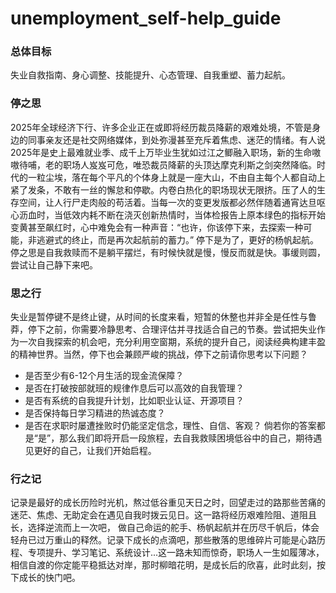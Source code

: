 # unemployment_self-help_guide
### 总体目标
  失业自救指南、身心调整、技能提升、心态管理、自我重塑、蓄力起航。

### 停之思
  2025年全球经济下行、许多企业正在或即将经历裁员降薪的艰难处境，不管是身边的同事亲友还是社交网络媒体，到处弥漫甚至充斥着焦虑、迷茫的情绪。有人说2025年是史上最难就业季、成千上万毕业生犹如过江之鲫融入职场，新的生命嗷嗷待哺，老的职场人岌岌可危，唯恐裁员降薪的头顶达摩克利斯之剑突然降临。时代的一粒尘埃，落在每个平凡的个体身上就是一座大山，不由自主每个人都自动上紧了发条，不敢有一丝的懈怠和停歇。内卷白热化的职场现状无限挤。压了人的生存空间，让人行尸走肉般的苟活着。当每一次的变更发版都必然伴随着通宵达旦呕心沥血时，当低效内耗不断在浇灭创新热情时，当体检报告上原本绿色的指标开始变黄甚至飙红时，心中难免会有一种声音：“也许，你该停下来，去探索一种可能，非逃避式的终止，而是再次起航前的蓄力。” 停下是为了，更好的杨帆起航。停之思是自我救赎而不是躺平摆烂，有时候快就是慢，慢反而就是快。事缓则圆，尝试让自己静下来吧。

### 思之行
  失业是暂停键不是终止键，从时间的长度来看，短暂的休整也并非全是任性与鲁莽，停下之前，你需要冷静思考、合理评估并寻找适合自己的节奏。尝试把失业作为一次自我探索的机会吧，充分利用空窗期，系统的提升自己，阅读经典构建丰盈的精神世界。当然，停下也会兼顾严峻的挑战，停下之前请你思考以下问题？
  - 是否至少有6-12个月生活的现金流保障？
  - 是否在打破按部就班的规律作息后可以高效的自我管理？
  - 是否有系统的自我提升计划，比如职业认证、开源项目？
  - 是否保持每日学习精进的热诚态度？
  - 是否在求职时屡遭挫败时仍能坚定信念，理性、自信、客观？
  倘若你的答案都是“是”，那么我们即将开启一段旅程，去自我救赎困境低谷中的自己，期待遇见更好的自己，让我们开始启程。

### 行之记
  记录是最好的成长历险时光机，熬过低谷重见天日之时，回望走过的路那些苦痛的迷茫、焦虑、无助定会在遇见自我时拨云见日。这一路将经历艰难险阻、道阻且长，选择逆流而上一次吧，
 做自己命运的舵手、杨帆起航并在历尽千帆后，体会轻舟已过万重山的释然。记录下成长的点滴吧，那些散落的思维碎片可能是心路历程、专项提升、学习笔记、系统设计...这一路未知而惊奇，职场人一生如履薄冰，相信自渡的你定能平稳抵达对岸，那时柳暗花明，是成长后的欣喜，此时此刻，按下成长的快门吧。
  